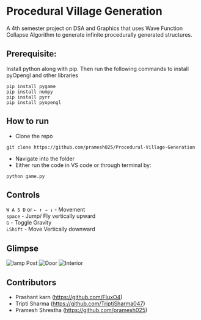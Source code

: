 # Procedural Village Generation
A 4th semester project on DSA and Graphics that uses Wave Function Collapse Algorithm to generate infinite procedurally generated structures.

## Prerequisite:
Install python along with pip. Then run the following commands to install pyOpengl and other libraries
```
pip install pygame  
pip install numpy  
pip install pyrr  
pip install pyopengl  
```

## How to run
- Clone the repo
```
git clone https://github.com/pramesh025/Procedural-Village-Generation
```
- Navigate into the folder
- Either run the code in VS code or through terminal by:
```
python game.py
```

## Controls
``` W A S D ``` or ``` ← ↑ → ↓ ``` - Movement  
``` space ``` - Jump/ Fly vertically upward  
``` G ``` - Toggle Gravity  
``` LShift ``` - Move Vertically downward  

## Glimpse
![lamp Post](https://github.com/pramesh025/twoBird/blob/main/Screenshots/1.PNG)
![Door](https://github.com/pramesh025/twoBird/blob/main/Screenshots/2.PNG)
![Interior](https://github.com/pramesh025/twoBird/blob/main/Screenshots/4.PNG)

## Contributors 
- Prashant karn (https://github.com/FluxO4)
- Tripti Sharma (https://github.com/TriptiSharma047)
- Pramesh Shrestha (https://github.com/pramesh025)
